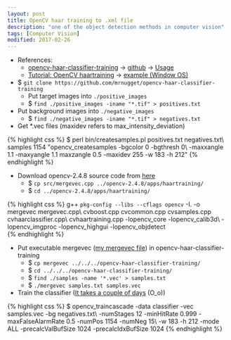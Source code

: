 ```yaml
---
layout: post
title: OpenCV haar training to .xml file
description: "one of the object detection methods in computer vision"
tags: [Computer Vision]
modified: 2017-02-26
---
```


- References:
	- [opencv-haar-classifier-training](http://coding-robin.de/2013/07/22/train-your-own-opencv-haar-classifier.html) -> [github](https://github.com/mrnugget/opencv-haar-classifier-training) -> [Usage](https://docs.google.com/document/pub?id=14r34Pd51lKZNlfJIQVRS_3kbow1OcJBKV7wTRRAW5Vg)
	- [Tutorial: OpenCV haartraining](http://note.sonots.com/SciSoftware/haartraining.html) -> [example (Window OS)](http://nayakamitarup.blogspot.com/2011/07/how-to-make-your-own-haar-trained-xml.html)
- $ `git clone https://github.com/mrnugget/opencv-haar-classifier-training`
	- Put target images into `./positive_images`
	- $ `find ./positive_images -iname "*.tif" > positives.txt`
- Put background images into `./negative_images`
	- $ `find ./negative_images -iname "*.tif" > negatives.txt`       
- Get *.vec files (maxidev refers to max\_intensity\_deviation)    

{% highlight css %}
    $ perl bin/createsamples.pl positives.txt negatives.txt\ 
    samples 1154 "opencv_createsamples -bgcolor 0 -bgthresh 0\ 
    -maxxangle 1.1 -maxyangle 1.1 maxzangle 0.5 -maxidev 255 -w 183 -h 212" 
{% endhighlight %}

- Download opencv-2.4.8 source code from [here](https://github.com/Itseez/opencv/releases)        
    - $ `cp src/mergevec.cpp ../opencv-2.4.8/apps/haartraining/`    
    - $ `cd ../opencv-2.4.8/apps/haartraining/`    

{% highlight css %}
    g++ `pkg-config --libs --cflags opencv` -I. -o mergevec mergevec.cpp\ 
    cvboost.cpp cvcommon.cpp cvsamples.cpp cvhaarclassifier.cpp\ 
    cvhaartraining.cpp -lopencv_core -lopencv_calib3d\ 
    -lopencv_imgproc -lopencv_highgui -lopencv_objdetect    
{% endhighlight %}

- Put executable mergevec ([my mergevec file](https://drive.google.com/file/d/0B-OcoMYLimAlR2diaERuT1hiTVU/edit?usp=sharing)) in opencv-haar-classifier-training  
    - $ `cp mergevec ../../../opencv-haar-classifier-training/`  
    - $ `cd ../../../opencv-haar-classifier-training/`    
    - $ `find ./samples -name '*.vec' > samples.txt`    
    - $ `./mergevec samples.txt samples.vec`    
- Train the classifier ([It takes a couple of days](http://coding-robin.de/2013/07/22/train-your-own-opencv-haar-classifier.html) (O_o))    

{% highlight css %}
$ opencv_traincascade -data classifier -vec samples.vec -bg negatives.txt\ 
    -numStages 12 -minHitRate 0.999 -maxFalseAlarmRate 0.5 -numPos 1154 -numNeg 15\ 
    -w 183 -h 212 -mode ALL -precalcValBufSize 1024 -precalcIdxBufSize 1024
{% endhighlight %}



